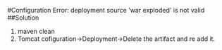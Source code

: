 #Configuration Error: deployment source 'war exploded' is not valid
##Solution
1. maven clean
2. Tomcat cofiguration->Deployment->Delete the artifact and re add it.